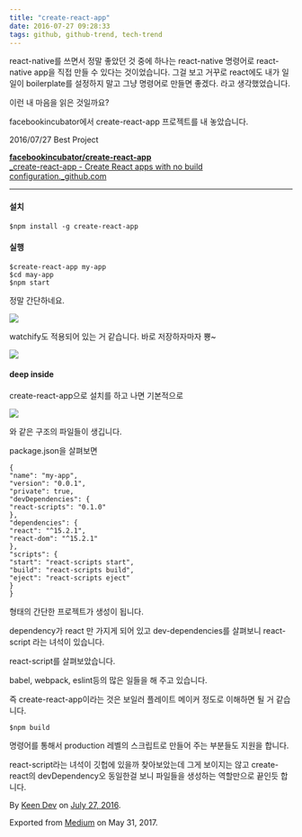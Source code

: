 ```yaml
---
title: "create-react-app"
date: 2016-07-27 09:28:33
tags: github, github-trend, tech-trend 
---
```



react-native를 쓰면서 정말 좋았던 것 중에 하나는 react-native 명령어로 react-native app을 직접 만들 수 있다는 것이었습니다. 그걸 보고 거꾸로 react에도 내가 일일이 boilerplate를 설정하지 말고 그냥 명령어로 만들면 좋겠다. 라고 생각했었습니다.

이런 내 마음을 읽은 것일까요?

facebookincubator에서 create-react-app 프로젝트를 내 놓았습니다.

2016/07/27 Best Project

[**facebookincubator/create-react-app**  
_create-react-app - Create React apps with no build configuration._github.com][anchor0][][anchor1]

---

#### 설치
    
    $npm install -g create-react-app

#### 실행
    
    $create-react-app my-app  
    $cd may-app  
    $npm start

정말 간단하네요.

![][image0]

watchify도 적용되어 있는 거 같습니다. 바로 저장하자마자 뿅~

![][image1]

#### deep inside

create-react-app으로 설치를 하고 나면 기본적으로

![][image2]

와 같은 구조의 파일들이 생깁니다.

package.json을 살펴보면
    
    {  
    "name": "my-app",  
    "version": "0.0.1",  
    "private": true,  
    "devDependencies": {  
    "react-scripts": "0.1.0"  
    },  
    "dependencies": {  
    "react": "^15.2.1",  
    "react-dom": "^15.2.1"  
    },  
    "scripts": {  
    "start": "react-scripts start",  
    "build": "react-scripts build",  
    "eject": "react-scripts eject"  
    }  
    }

형태의 간단한 프로젝트가 생성이 됩니다.

dependency가 react 만 가지게 되어 있고 dev-dependencies를 살펴보니 react-script 라는 녀석이 있습니다.

react-script를 살펴보았습니다.

babel, webpack, eslint등의 많은 일들을 해 주고 있습니다.

즉 create-react-app이라는 것은 보일러 플레이트 메이커 정도로 이해하면 될 거 같습니다.
    
    $npm build

명령어를 통해서 production 레벨의 스크립트로 만들어 주는 부분들도 지원을 합니다.

react-script라는 녀석이 깃헙에 있을까 찾아보았는데 그게 보이지는 않고 create-react의 devDependency오 동일한걸 보니 파일들을 생성하는 역할만으로 끝인듯 합니다.

By [Keen Dev][anchor2] on [July 27, 2016][anchor3].

Exported from [Medium][anchor4] on May 31, 2017\.


[anchor0]: https://github.com/facebookincubator/create-react-app "https://github.com/facebookincubator/create-react-app"
[anchor1]: https://github.com/facebookincubator/create-react-app
[anchor2]: https://medium.com/@keendev
[anchor3]: https://medium.com/p/420f5610d0e1
[anchor4]: https://medium.com


[image0]: /images/1*_T0EqB1_4koW1HFY3S9lXA.png
[image1]: /images/1*D3bS9t-jRsAMBTAVkW_5oQ.png
[image2]: /images/1*Dl1Ra8gznhH06hCwGCEXqQ.pn